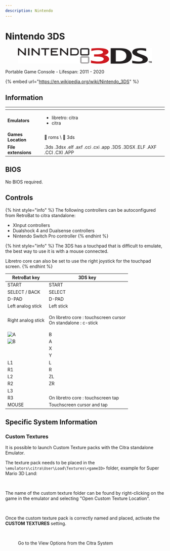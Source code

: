 ```yaml
---
description: Nintendo
---
```


# Nintendo 3DS

<figure><img src="https://raw.githubusercontent.com/fabricecaruso/es-theme-carbon/5149a33eed46b2af638b06119397d4023b75131f/art/logos/3ds.svg" alt=""><figcaption></figcaption></figure>

Portable Game Console - Lifespan: 2011 - 2020

{% embed url="https://en.wikipedia.org/wiki/Nintendo_3DS" %}

## Information

<table data-header-hidden><thead><tr><th></th><th></th><th data-hidden></th></tr></thead><tbody><tr><td><strong>Emulators</strong></td><td><ul><li>libretro: citra</li><li>citra</li></ul></td><td></td></tr><tr><td><strong>Games Location</strong></td><td><span data-gb-custom-inline data-tag="emoji" data-code="1f4c1">📁</span> roms \ <span data-gb-custom-inline data-tag="emoji" data-code="1f4c2">📂</span> 3ds</td><td></td></tr><tr><td><strong>File extensions</strong></td><td>.3ds .3dsx .elf .axf .cci .cxi .app .3DS .3DSX .ELF .AXF .CCI .CXI .APP</td><td></td></tr></tbody></table>

## BIOS

No BIOS required.

## Controls

{% hint style="info" %}
The following controllers can be autoconfigured from RetroBat to citra standalone:

* XInput controllers
* Dualshock 4 and Dualsense controllers
* Nintendo Switch Pro controller
{% endhint %}

{% hint style="info" %}
The 3DS has a touchpad that is difficult to emulate, the best way to use it is with a mouse connected.

Libretro core can also be set to use the right joystick for the touchpad screen.
{% endhint %}

| RetroBat key                                                                              | 3DS key                                                                 |
| ----------------------------------------------------------------------------------------- | ----------------------------------------------------------------------- |
| START                                                                                     | START                                                                   |
| SELECT / BACK                                                                             | SELECT                                                                  |
| D-PAD                                                                                     | D-PAD                                                                   |
| Left analog stick                                                                         | Left stick                                                              |
| Right analog stick                                                                        | <p>On libretro core : touchscreen cursor<br>On standalone : c-stick</p> |
| ![A](<../../../../.gitbook/assets/image (1) (2) (1).png>)                                 | B                                                                       |
| ![B](<../../../../.gitbook/assets/image (4) (1).png>)                                     | A                                                                       |
| <img src="../../../../.gitbook/assets/image (3) (1) (2).png" alt="" data-size="original"> | X                                                                       |
| <img src="../../../../.gitbook/assets/image (2) (1) (1).png" alt="" data-size="line">     | Y                                                                       |
| L1                                                                                        | L                                                                       |
| R1                                                                                        | R                                                                       |
| L2                                                                                        | ZL                                                                      |
| R2                                                                                        | ZR                                                                      |
| L3                                                                                        |                                                                         |
| R3                                                                                        | On libretro core : touchscreen tap                                      |
| MOUSE                                                                                     | Touchscreen cursor and tap                                              |

## Specific System Information

### Custom Textures

It is possible to launch Custom Texture packs with the Citra standalone Emulator.

The texture pack needs to be placed in the `\emulators\citra\User\Load\Textures\<gameID>` folder, example for Super Mario 3D Land:

<figure><img src="https://i.imgur.com/6dLxUWC.png" alt=""><figcaption></figcaption></figure>

The name of the custom texture folder can be found by right-clicking on the game in the emulator and selecting "Open Custom Texture Location".

<figure><img src="https://i.imgur.com/xijuvR0.png" alt=""><figcaption></figcaption></figure>

Once the custom texture pack is correctly named and placed, activate the **CUSTOM TEXTURES** setting.

<figure><img src="https://i.imgur.com/R5SWtvS.png" alt=""><figcaption><p>Go to the View Options from the Citra System</p></figcaption></figure>

<figure><img src="https://i.imgur.com/Q0aI7p0.png" alt=""><figcaption></figcaption></figure>

<figure><img src="https://i.imgur.com/WIDc4VR.png" alt=""><figcaption></figcaption></figure>
